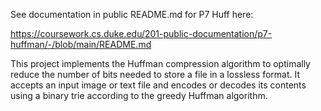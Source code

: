 See documentation in public README.md for P7 Huff here:

https://coursework.cs.duke.edu/201-public-documentation/p7-huffman/-/blob/main/README.md

This project implements the Huffman compression algorithm to optimally reduce the number of bits needed to store a file in a lossless format. It accepts an input image or text file and encodes or decodes its contents using a binary trie according to the greedy Huffman algorithm.
